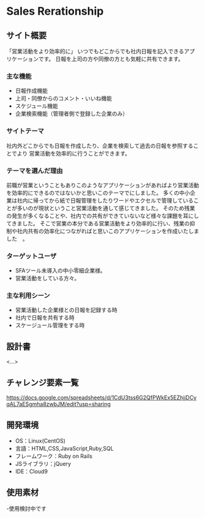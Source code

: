 # Sales Rerationship

## サイト概要
「営業活動をより効率的に」
いつでもどこからでも社内日報を記入できるアプリケーションです。
日報を上司の方や同僚の方とも気軽に共有できます。

### 主な機能
- 日報作成機能
- 上司・同僚からのコメント・いいね機能
- スケジュール機能
- 企業検索機能（管理者側で登録した企業のみ）

### サイトテーマ
社内外どこからでも日報を作成したり、企業を検索して過去の日報を参照することでより
営業活動を効率的に行うことができます。

### テーマを選んだ理由
前職が営業ということもありこのようなアプリケーションがあればより営業活動を効率的にできるのではないかと思いこのテーマでにしました。
多くの中小企業は社内に帰ってから紙で日報管理をしたりワードやエクセルで管理していることが多いのが現状ということ営業活動を通して感じてきました。
そのため残業の発生が多くなることや、社内での共有ができていないなど様々な課題を耳にしてきました。
そこで営業の本分である営業活動をより効率的に行い、残業の抑制や社内共有の効率化につながればと思いこのアプリケーションを作成いたしました　。

### ターゲットユーザ
- SFAツール未導入の中小零細企業様。 
- 営業活動をしている方々。
### 主な利用シーン
- 営業活動した企業様との日報を記録する時 
- 社内で日報を共有する時
- スケージュール管理をする時

## 設計書
<...>

## チャレンジ要素一覧
https://docs.google.com/spreadsheets/d/1CdU3tss6G2QfPWkEx5EZhjjDCyqAL7aESgmha8zwbJM/edit?usp=sharing

## 開発環境
- OS：Linux(CentOS)
- 言語：HTML,CSS,JavaScript,Ruby,SQL
- フレームワーク：Ruby on Rails
- JSライブラリ：jQuery
- IDE：Cloud9

## 使用素材
-使用検討中です
